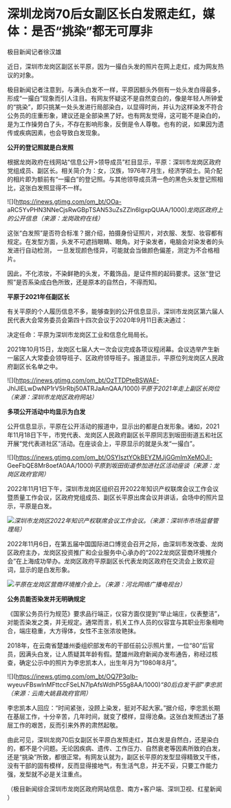# 深圳龙岗70后女副区长白发照走红，媒体：是否“挑染”都无可厚非

极目新闻记者徐汉雄

近日，深圳市龙岗区副区长平原，因为一撮白头发的照片在网上走红，成为网友热议的对象。

极目新闻记者注意到，与满头白发不一样，平原因额头外侧有一处头发白得最多，形成“一撮白”现象而引人注目。有网友怀疑这不是自然变白的，像是年轻人所钟爱的“挑染”，即只挑某一处头发进行局部染白，以显得时尚，并认为这样染发不符合公务员的庄重形象，建议还是全部染黑了好。也有网友觉得，这可能不是染白的，是为工作操劳白了头，不存在影响形象，反倒是令人尊敬。也有的说，如果因为遗传或疾病因素，也会导致白发现象。

**公开的登记照就是白发照**

根据龙岗政府在线网站“信息公开>领导成员”栏目显示，平原：深圳市龙岗区政府党组成员、副区长。相关简介为：女，汉族，1976年7月生，经济学硕士。简介配的相片即为额前有“一撮白”的登记照。与其他领导成员清一色的黑色头发登记照相比，这张白发照显得不一样。

![](https://inews.gtimg.com/om_bt/OOa-
aRC5YvPHN3NNeCjsRwGBpTSAN53uZsZZln6lgxpQUAA/1000)_龙岗区政府上的公开信息（来源：龙岗政府在线）_

这张“白发照”是否符合标准？据介绍，拍摄身份证照片，对衣服、发型、妆容都有规定。在发型方面，头发不可遮挡眼睛、眼角。对于染发者，电脑会对染发者的头发进行自动检测，
一旦发现颜色怪异，可能就会当做颜色偏差，测定为不合格相片。

因此，不化浓妆，不染鲜艳的头发，不戴饰品，是证件照的起码要求。这张“登记照”是否系染成白色所致，还是原本的自然白，不得而知。

**平原于2021年任副区长**

有关平原的个人履历信息不多，能够查到的公开信息显示，深圳市龙岗区第六届人民代表大会常务委员会第四十四次会议于2020年9月11日表决通过：

决定任命：平原为深圳市龙岗区工业和信息化局局长。

2021年10月15日，龙岗区七届人大一次会议完成各项议程闭幕。会议选举产生新一届区人大常委会领导班子、区政府领导班子。报道显示，平原位列龙岗区人民政府副区长名单之中。

![](https://inews.gtimg.com/om_bt/OzTTDPteBSWAE-
JhlJlELwDwNP1rV5IrRbj50ATRJaAnQAA/1000)_平原于2021年走上副区长岗位（来源：深圳市龙岗区政府网站）_

**多项公开活动中均显示为白发**

公开信息显示，平原在公开活动的报道中，显示出的都是白发形象。诸如，2021年11月18日下午，市党代表、龙岗区人民政府副区长平原同志到坂田街道五和社区开展“党代表进社区”活动。在座谈会上，平原显示的就是头发“一撮白”。

![](https://inews.gtimg.com/om_bt/OSYIsztYOkBEYZMJjGGmImXeMOJl-
GeeFbQE8Mr8oefA0AA/1000)_平原到坂田街道参加进社区活动座谈（来源：龙岗区政府官网）_

2022年11月1日下午，深圳市龙岗区组织召开2022年知识产权联席会议工作会议暨质量工作会议，区政府党组成员、副区长平原出席会议并讲话，会场中的照片显示，平原是白发。

![](https://inews.gtimg.com/om_bt/OzYusoB0zHWP2NhNFakFhDjI5GBokhOqGPCi15fTx4ChsAA/1000)_深圳市龙岗区2022年知识产权联席会议工作会议。（来源：深圳市市场监督管理局）_

2022年11月6日，在第五届中国国际进口博览会召开之际，由深圳市发改委、龙岗区政府主办，龙岗区投资推广和企业服务中心承办的“2022龙岗区营商环境推介会”在上海成功举办。龙岗区政府平原副区长代表龙岗区政府在交流会上致欢迎词，显示的是白发形象。

![](https://inews.gtimg.com/om_bt/OqC7pdWO0u68NrVwJZAM53VMS6Xb2w4rr397lRjex7M9QAA/1000)_平原在龙岗区营商环境推介会上。（来源：河北网络广播电视台）_

**公务员能否染发并无明确规定**

《国家公务员行为规范》要求品行端正，仪容方面仅提到“举止端庄，仪表整洁”，对能否染发之类，并无规定。通常而言，机关工作人员的仪容宜与其职业形象相吻合，端庄稳重，大方得体，女性不主张浓妆艳抹。

2018年，在云南省楚雄州委组织部发布的干部任前公示照片里，一位“80”后官员，因满头白发，让人质疑其年龄有假。楚雄州政府新闻办发布通告，称经过核查，确定公示中的照片为李忠凯本人，出生年月为“1980年8月”。

![](https://inews.gtimg.com/om_bt/OQ7P3qIb-
wyeuvFBswlnMFttccFSeLN7lpAfsWdhP55g8AA/1000)_“80后白发干部”李忠凯（来源：云南大姚县政府官网）_

李忠凯本人回应：“时间紧张，没顾上染发，挺对不起大家。”据介绍，李忠凯长期在基层工作，十分辛苦，几年时间，就变了模样，显得沧桑。这张白发照透出了基层工作的艰苦，反而引来外界的肃然起敬。

由此可见，深圳龙岗70后女副区长平原白发照走红，其白发是自然白，还是染白的，都不是个问题。无论因疾病、遗传、工作压力、自然衰老等因素所致的白发，还是“挑染”所致，都很正常。有网友认就为，副区长平原的发型显得精致又干练，没有干部的固有模样，反而显得接地气，有生活气息，并无不妥，只要工作能力强，发型就不必是关注重点。

（极目新闻综合深圳市龙岗区政府网站信息、南方+客户端、深圳卫视、红星新闻 ）

